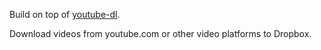 Build on top of [youtube-dl](https://github.com/ytdl-org/youtube-dl).

Download videos from youtube.com or other video platforms to Dropbox.
